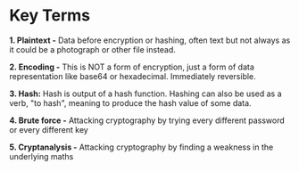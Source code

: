 # Key Terms

**1. Plaintext -** Data before encryption or hashing, often text but not always as it could be a photograph or other file instead.

**2. Encoding -** This is NOT a form of encryption, just a form of data representation like base64 or hexadecimal. Immediately reversible.

**3. Hash:** Hash is output of a hash function. Hashing can also be used as a verb, "to hash", meaning to produce the hash value of some data.

**4. Brute force -** Attacking cryptography by trying every different password or every different key

**5. Cryptanalysis -** Attacking cryptography by finding a weakness in the underlying maths

